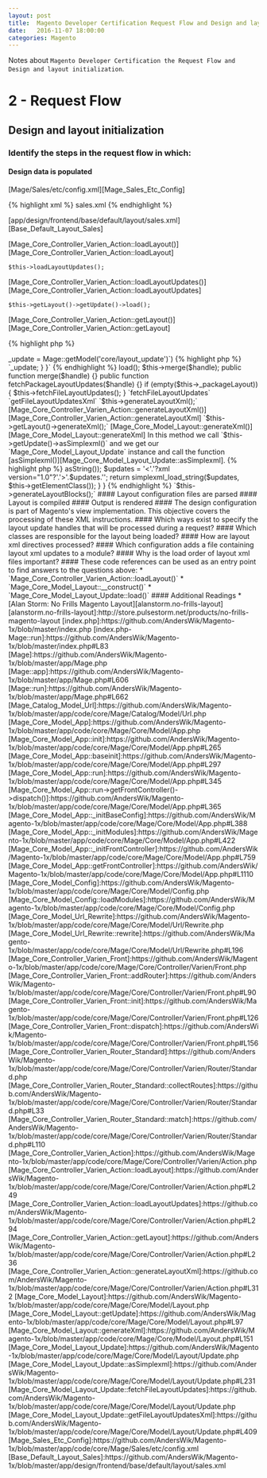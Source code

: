 ```yaml
---
layout: post
title:  Magento Developer Certification Request Flow and Design and layout initialization
date:   2016-11-07 18:00:00
categories: Magento
---
```


Notes about `Magento Developer Certification the Request Flow and Design and layout initialization`.

2 - Request Flow
====================

Design and layout initialization
--------------------

### Identify the steps in the request flow in which:

#### Design data is populated

[Mage/Sales/etc/config.xml][Mage_Sales_Etc_Config]

{% highlight xml %}
<layout>
    <updates>
        <sales module="Mage_Sales">
            <file>sales.xml</file>
        </sales>
        <!-- -->
    </updates>
</layout>
{% endhighlight %}

[app/design/frontend/base/default/layout/sales.xml][Base_Default_Layout_Sales]



[Mage_Core_Controller_Varien_Action::loadLayout()][Mage_Core_Controller_Varien_Action::loadLayout]

`$this->loadLayoutUpdates();`

[Mage_Core_Controller_Varien_Action::loadLayoutUpdates()][Mage_Core_Controller_Varien_Action::loadLayoutUpdates]

`$this->getLayout()->getUpdate()->load();`

[Mage_Core_Controller_Varien_Action::getLayout()][Mage_Core_Controller_Varien_Action::getLayout]

{% highlight php %}
<?php
abstract class Mage_Core_Controller_Varien_Action
{
 public function getLayout()
 {
  return Mage::getSingleton('core/layout');
 }
}
{% endhighlight %}

[Mage_Core_Model_Layout][Mage_Core_Model_Layout]
[Mage_Core_Model_Layout::getUpdate()][Mage_Core_Model_Layout::getUpdate] `returns` the variable `_update` that is  an instance of `Mage_Core_Model_Layout_Update`. The variable is set in the `__construct` `function` (`$this->_update = Mage::getModel('core/layout_update')`)

{% highlight php %}
`<?php
abstract class Mage_Core_Controller_Varien_Action
{
 public function getUpdate()
 {
  return $this->_update;
 }
}`
{% endhighlight %}

load();
$this->merge($handle);

public function merge($handle)
{}

public function fetchPackageLayoutUpdates($handle)
{}

if (empty($this->_packageLayout)) {
 $this->fetchFileLayoutUpdates();
}

`fetchFileLayoutUpdates`

`getFileLayoutUpdatesXml`

`$this->generateLayoutXml();`


[Mage_Core_Controller_Varien_Action::generateLayoutXml()][Mage_Core_Controller_Varien_Action::generateLayoutXml]

`$this->getLayout()->generateXml();`

[Mage_Core_Model_Layout::generateXml()][Mage_Core_Model_Layout::generateXml]

In this method we call `$this->getUpdate()->asSimplexml()` and we get our `Mage_Core_Model_Layout_Update` instance and call the function [asSimplexml()][Mage_Core_Model_Layout_Update::asSimplexml].

{% highlight php %}
<?php
class Mage_Core_Model_Layout_Update
{
 public function asSimplexml()
 {
  $updates = trim($this->asString());
  $updates = '<'.'?xml version="1.0"?'.'><layout>'.$updates.'</layout>';
  return simplexml_load_string($updates, $this->getElementClass());
 }
}
{% endhighlight %}



`$this->generateLayoutBlocks();`



#### Layout configuration files are parsed

#### Layout is compiled

#### Output is rendered

#### The design configuration is part of Magento's view implementation. This objective covers the processing of these XML instructions.

#### Which ways exist to specify the layout update handles that will be processed during a request?

#### Which classes are responsible for the layout being loaded?

#### How are layout xml directives processed?

#### Which configuration adds a file containing layout xml updates to a module?

#### Why is the load order of layout xml files important?

#### These code references can be used as an entry point to find answers to the questions above:

* `Mage_Core_Controller_Varien_Action::loadLayout()`
* `Mage_Core_Model_Layout::__construct()`
* `Mage_Core_Model_Layout_Update::load()`

#### Additional Readings

* [Alan Storm: No Frills Magento Layout][alanstorm.no-frills-layout]



[alanstorm.no-frills-layout]:http://store.pulsestorm.net/products/no-frills-magento-layout

[index.php]:https://github.com/AndersWik/Magento-1x/blob/master/index.php
[index.php-Mage::run]:https://github.com/AndersWik/Magento-1x/blob/master/index.php#L83

[Mage]:https://github.com/AndersWik/Magento-1x/blob/master/app/Mage.php
[Mage::app]:https://github.com/AndersWik/Magento-1x/blob/master/app/Mage.php#L606
[Mage::run]:https://github.com/AndersWik/Magento-1x/blob/master/app/Mage.php#L662

[Mage_Catalog_Model_Url]:https://github.com/AndersWik/Magento-1x/blob/master/app/code/core/Mage/Catalog/Model/Url.php

[Mage_Core_Model_App]:https://github.com/AndersWik/Magento-1x/blob/master/app/code/core/Mage/Core/Model/App.php
[Mage_Core_Model_App::init]:https://github.com/AndersWik/Magento-1x/blob/master/app/code/core/Mage/Core/Model/App.php#L265
[Mage_Core_Model_App::baseinit]:https://github.com/AndersWik/Magento-1x/blob/master/app/code/core/Mage/Core/Model/App.php#L297

[Mage_Core_Model_App::run]:https://github.com/AndersWik/Magento-1x/blob/master/app/code/core/Mage/Core/Model/App.php#L345
[Mage_Core_Model_App::run->getFrontController()->dispatch()]:https://github.com/AndersWik/Magento-1x/blob/master/app/code/core/Mage/Core/Model/App.php#L365

[Mage_Core_Model_App::_initBaseConfig]:https://github.com/AndersWik/Magento-1x/blob/master/app/code/core/Mage/Core/Model/App.php#L388
[Mage_Core_Model_App::_initModules]:https://github.com/AndersWik/Magento-1x/blob/master/app/code/core/Mage/Core/Model/App.php#L422
[Mage_Core_Model_App::_initFrontController]:https://github.com/AndersWik/Magento-1x/blob/master/app/code/core/Mage/Core/Model/App.php#L759
[Mage_Core_Model_App::getFrontController]:https://github.com/AndersWik/Magento-1x/blob/master/app/code/core/Mage/Core/Model/App.php#L1110

[Mage_Core_Model_Config]:https://github.com/AndersWik/Magento-1x/blob/master/app/code/core/Mage/Core/Model/Config.php
[Mage_Core_Model_Config::loadModules]:https://github.com/AndersWik/Magento-1x/blob/master/app/code/core/Mage/Core/Model/Config.php

[Mage_Core_Model_Url_Rewrite]:https://github.com/AndersWik/Magento-1x/blob/master/app/code/core/Mage/Core/Model/Url/Rewrite.php
[Mage_Core_Model_Url_Rewrite::rewrite]:https://github.com/AndersWik/Magento-1x/blob/master/app/code/core/Mage/Core/Model/Url/Rewrite.php#L196

[Mage_Core_Controller_Varien_Front]:https://github.com/AndersWik/Magento-1x/blob/master/app/code/core/Mage/Core/Controller/Varien/Front.php
[Mage_Core_Controller_Varien_Front::addRouter]:https://github.com/AndersWik/Magento-1x/blob/master/app/code/core/Mage/Core/Controller/Varien/Front.php#L90
[Mage_Core_Controller_Varien_Front::init]:https://github.com/AndersWik/Magento-1x/blob/master/app/code/core/Mage/Core/Controller/Varien/Front.php#L126
[Mage_Core_Controller_Varien_Front::dispatch]:https://github.com/AndersWik/Magento-1x/blob/master/app/code/core/Mage/Core/Controller/Varien/Front.php#L156

[Mage_Core_Controller_Varien_Router_Standard]:https://github.com/AndersWik/Magento-1x/blob/master/app/code/core/Mage/Core/Controller/Varien/Router/Standard.php
[Mage_Core_Controller_Varien_Router_Standard::collectRoutes]:https://github.com/AndersWik/Magento-1x/blob/master/app/code/core/Mage/Core/Controller/Varien/Router/Standard.php#L33
[Mage_Core_Controller_Varien_Router_Standard::match]:https://github.com/AndersWik/Magento-1x/blob/master/app/code/core/Mage/Core/Controller/Varien/Router/Standard.php#L110

[Mage_Core_Controller_Varien_Action]:https://github.com/AndersWik/Magento-1x/blob/master/app/code/core/Mage/Core/Controller/Varien/Action.php
[Mage_Core_Controller_Varien_Action::loadLayout]:https://github.com/AndersWik/Magento-1x/blob/master/app/code/core/Mage/Core/Controller/Varien/Action.php#L249
[Mage_Core_Controller_Varien_Action::loadLayoutUpdates]:https://github.com/AndersWik/Magento-1x/blob/master/app/code/core/Mage/Core/Controller/Varien/Action.php#L294
[Mage_Core_Controller_Varien_Action::getLayout]:https://github.com/AndersWik/Magento-1x/blob/master/app/code/core/Mage/Core/Controller/Varien/Action.php#L236
[Mage_Core_Controller_Varien_Action::generateLayoutXml]:https://github.com/AndersWik/Magento-1x/blob/master/app/code/core/Mage/Core/Controller/Varien/Action.php#L312


[Mage_Core_Model_Layout]:https://github.com/AndersWik/Magento-1x/blob/master/app/code/core/Mage/Core/Model/Layout.php
[Mage_Core_Model_Layout::getUpdate]:https://github.com/AndersWik/Magento-1x/blob/master/app/code/core/Mage/Core/Model/Layout.php#L97
[Mage_Core_Model_Layout::generateXml]:https://github.com/AndersWik/Magento-1x/blob/master/app/code/core/Mage/Core/Model/Layout.php#L151

[Mage_Core_Model_Layout_Update]:https://github.com/AndersWik/Magento-1x/blob/master/app/code/core/Mage/Core/Model/Layout/Update.php
[Mage_Core_Model_Layout_Update::asSimplexml]:https://github.com/AndersWik/Magento-1x/blob/master/app/code/core/Mage/Core/Model/Layout/Update.php#L231

[Mage_Core_Model_Layout_Update::fetchFileLayoutUpdates]:https://github.com/AndersWik/Magento-1x/blob/master/app/code/core/Mage/Core/Model/Layout/Update.php

[Mage_Core_Model_Layout_Update::getFileLayoutUpdatesXml]:https://github.com/AndersWik/Magento-1x/blob/master/app/code/core/Mage/Core/Model/Layout/Update.php#L409

[Mage_Sales_Etc_Config]:https://github.com/AndersWik/Magento-1x/blob/master/app/code/core/Mage/Sales/etc/config.xml
[Base_Default_Layout_Sales]:https://github.com/AndersWik/Magento-1x/blob/master/app/design/frontend/base/default/layout/sales.xml
